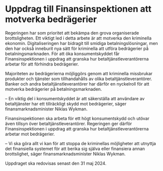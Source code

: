 # Uppdrag till Finansinspektionen att motverka bedrägerier

Regeringen har som prioritet att bekämpa den grova organiserade brottsligheten. Ett viktigt led i detta arbete är att motverka den kriminella ekonomin. Digitaliseringen har bidragit till smidiga betalningslösningar, men den har också inneburit nya sätt för kriminella att utföra bedrägerier på betalningsmarknaden. För att öka konsumentskyddet får Finansinspektionen i uppdrag att granska hur betaltjänstleverantörerna arbetar för att förhindra bedrägerier.

Majoriteten av bedrägerierna möjliggörs genom att kriminella missbrukar produkter och tjänster som tillhandahålls av olika betaltjänstleverantörer. Banker och andra betaltjänstleverantörer har därför en nyckelroll för att motverka bedrägerier på betalningsmarknaden.

– En viktig del i konsumentskyddet är att säkerställa att användare av betaltjänster har ett tillräckligt skydd mot bedrägerier, säger finansmarknadsminister Niklas Wykman.

Finansinspektionen ska arbeta för ett högt konsumentskydd och utövar även tillsyn över betaltjänstleverantörer. Regeringen ger därför Finansinspektionen i uppdrag att granska hur betaltjänstleverantörerna arbetar mot bedrägerier.

– Vi ska göra allt vi kan för att stoppa de kriminellas möjligheter att utnyttja det finansiella systemet för att berika sig själva eller finansiera annan brottslighet, säger finansmarknadsminister Niklas Wykman.

Uppdraget ska redovisas senast den 31 maj 2024.
